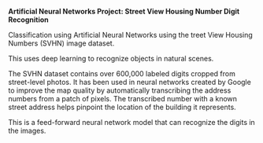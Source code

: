 **Artificial Neural Networks Project: Street View Housing Number Digit Recognition**

Classification using Artificial Neural Networks using the treet View Housing Numbers (SVHN) image dataset.

This uses deep learning to recognize objects in natural scenes. 

The SVHN dataset contains over 600,000 labeled digits cropped from street-level photos. It has been used in neural networks created by Google to improve the map quality by automatically transcribing the address numbers from a patch of pixels. The transcribed number with a known street address helps pinpoint the location of the building it represents.

This is a feed-forward neural network model that can recognize the digits in the images.
